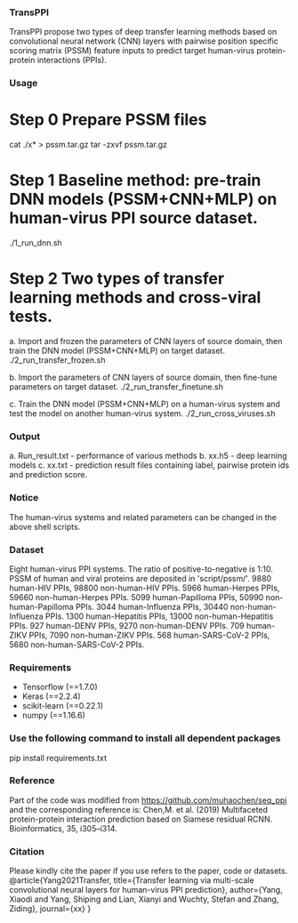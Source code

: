 ### TransPPI ###
TransPPI propose two types of deep transfer learning methods based on convolutional neural network (CNN) layers with pairwise position specific scoring matrix (PSSM) feature inputs to predict target human-virus protein-protein interactions (PPIs).

### Usage ###

# Step 0 Prepare PSSM files
  cat ./x* > pssm.tar.gz
  tar -zxvf pssm.tar.gz

# Step 1 Baseline method: pre-train DNN models (PSSM+CNN+MLP) on human-virus PPI source dataset.
  ./1_run_dnn.sh

# Step 2 Two types of transfer learning methods and cross-viral tests.
a. Import and frozen the parameters of CNN layers of source domain, then train the DNN model (PSSM+CNN+MLP) on target dataset.
  ./2_run_transfer_frozen.sh

b. Import the parameters of CNN layers of source domain, then fine-tune parameters on target dataset.
  ./2_run_transfer_finetune.sh

c. Train the DNN model (PSSM+CNN+MLP) on a human-virus system and test the model on another human-virus system.
  ./2_run_cross_viruses.sh

### Output ###
a. Run_result.txt - performance of various methods
b. xx.h5 - deep learning models
c. xx.txt - prediction result files containing label, pairwise protein ids and prediction score.


### Notice ###
The human-virus systems and related parameters can be changed in the above shell scripts.

### Dataset ###
  Eight human-virus PPI systems. The ratio of positive-to-negative is 1:10.
  PSSM of human and viral proteins are deposited in 'script/pssm/'.
  9880 human-HIV PPIs, 98800 non-human-HIV PPIs.
  5966 human-Herpes PPIs, 59660 non-human-Herpes PPIs.
  5099 human-Papilloma PPIs, 50990 non-human-Papilloma PPIs.
  3044 human-Influenza PPIs, 30440 non-human-Influenza PPIs.
  1300 human-Hepatitis PPIs, 13000 non-human-Hepatitis PPIs.
  927 human-DENV PPIs, 9270 non-human-DENV PPIs.
  709 human-ZIKV PPIs, 7090 non-human-ZIKV PPIs.
  568 human-SARS-CoV-2 PPIs, 5680 non-human-SARS-CoV-2 PPIs.
  
### Requirements ###
  - Tensorflow (==1.7.0)
  - Keras (==2.2.4)
  - scikit-learn (==0.22.1)
  - numpy (==1.16.6)

### Use the following command to install all dependent packages ###
  pip install requirements.txt

### Reference ###
Part of the code was modified from https://github.com/muhaochen/seq_ppi and the corresponding reference is:
Chen,M. et al. (2019) Multifaceted protein-protein interaction prediction based on Siamese residual RCNN. Bioinformatics, 35, i305–i314.

### Citation ###
Please kindly cite the paper if you use refers to the paper, code or datasets.
@article{Yang2021Transfer,
  title={Transfer learning via multi-scale convolutional neural layers for human-virus PPI prediction},
  author={Yang, Xiaodi and Yang, Shiping and Lian, Xianyi and Wuchty, Stefan and Zhang, Ziding},
  journal={xx}
}


